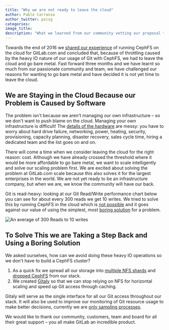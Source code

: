 ```yaml
---
title: "Why we are not ready to leave the cloud"
author: Pablo Carranza
author_twitter: psczg
categories:
image_title:
description: "What we learned from our community vetting our proposal to leave the cloud."
---
```


Towards the end of 2016 we [shared our experience](https://about.gitlab.com/2016/11/10/why-choose-bare-metal/) of running CephFS on the cloud for GitLab.com and concluded that, because of throttling caused by the heavy IO nature of our usage of Git with CephFS, we had to leave the cloud and go bare metal. Fast forward three months and we have learnt so much from our passionate community and team, we have challenged our reasons for wanting to go bare metal and have decided it is not yet time to leave the cloud.

<!-- more -->

## We are Staying in the Cloud Because our Problem is Caused by Software 

The problem isn't because we aren't managing our own infrastructure – so we don't want to push blame on the cloud. Managing your own infrastructure is difficult! The [details of the hardware]( https://about.gitlab.com/2016/12/11/proposed-server-purchase-for-gitlab-com/) are messy: you have to worry about hard drive failure, networking, power, heating, security, provisioning, capacity planning, disaster recovery, sales cycle time, hiring a dedicated team and the list goes on and on.

There will come a time when we consider leaving the cloud for the right reason: cost. Although we have already crossed the threshold where it would be more affordable to go bare metal, we want to scale intelligently and solve our scaling problem first. We are excited about solving the problem at GitLab.com scale because this also solves it for the largest enterprises in the world. We are not yet ready to be an infrastructure company, but when we are, we know the community will have our back.

Git is read-heavy: looking at our Git Read/Write performance chart below you can see for about every 300 reads we get 10 writes. We tried to solve this by running CephFS in the cloud which is [not possible](https://gitlab.com/gitlab-com/infrastructure/issues?label_name%5B%5D=outage&label_name%5B%5D=ceph&scope=all&state=all) and it goes against our value of using the simplest, most [boring solution](https://about.gitlab.com/handbook/#values) for a problem.

![An average of 300 Reads to 10 writes](/images/blogimages/read-write-chart.png)

## To Solve This we are Taking a Step Back and Using a Boring Solution 

We asked ourselves, how can we avoid doing these heavy IO operations so we don't have to build a CephFS cluster? 

1. As a quick fix we spread all our storage into [multiple NFS shards](https://gitlab.com/gitlab-com/infrastructure/issues/711) and [dropped CephFS](https://gitlab.com/gitlab-com/infrastructure/issues/817) from our stack. 
2. We created [Gitaly](https://gitlab.com/gitlab-org/gitaly) so that we can stop relying on NFS for horizontal scaling and speed up Git access through caching.

Gitaly will serve as the single interface for all our Git access throughout our stack. It will also be used to improve our monitoring of Git resource usage to make better decisions, currently we are [only sampling processes](https://gitlab.com/gitlab-org/gitlab-monitor/blob/v0.0.25/lib/gitlab_monitor/git.rb#L87). 

We would like to thank our community, customers, team and board for all their great support – you all make GitLab an incredible product.